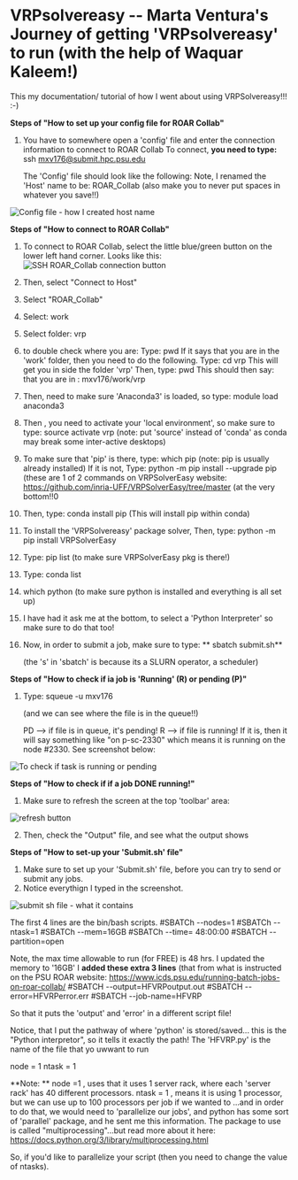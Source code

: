 # VRPsolvereasy  -- Marta Ventura's Journey of getting 'VRPsolvereasy' to run (with the help of Waquar Kaleem!)
This my documentation/ tutorial of how I went about using VRPSolvereasy!!! :-)

**Steps of "How to set up your config file for ROAR Collab"**
1. You have to somewhere open a 'config' file and enter the connection information to connect to ROAR Collab
   To connect, **you need to type:**  ssh mxv176@submit.hpc.psu.edu

   The 'Config' file should look like the following:
   Note, I renamed the 'Host' name to be: ROAR_Collab
   (also make you to never put spaces in whatever you save!!)
   
![Config file - how I created host name](https://github.com/mventura00/VRPsolvereasy/assets/44207428/d73accc7-72d8-4184-a3bc-da306b12b1c8)

**Steps of "How to connect to ROAR Collab"**
1. To connect to ROAR Collab, select the little blue/green button on the lower left hand corner. Looks like this:
![SSH ROAR_Collab connection button](https://github.com/mventura00/VRPsolvereasy/assets/44207428/6b7ce07d-819a-443e-9106-580da3c71033)

   
2. Then, select "Connect to Host"
3. Select "ROAR_Collab"
4. Select: work
5. Select folder: vrp
6. to double check where you are: Type: pwd
   If it says that you are in the 'work' folder, then you need to do the following.
   Type: cd vrp
   This will get you in side the folder 'vrp'
   Then, type: pwd
   This should then say: that you are in : mxv176/work/vrp 
8. Then, need to make sure 'Anaconda3' is loaded, so type:
   module load anaconda3
9. Then , you need to activate your 'local environment', so make sure to type:
    source activate vrp
   (note: put 'source' instead of 'conda' as conda may break some inter-active desktops)
10. To make sure that 'pip' is there, type:  which pip
    (note: pip is usually already installed)
   If it is not, Type:  python -m pip install --upgrade pip
(these are 1 of 2 commands on VRPSolverEasy website:  https://github.com/inria-UFF/VRPSolverEasy/tree/master  (at the very bottom!!0

12. Then, type:  conda install pip
   (This will install pip within conda)
13. To install the 'VRPSolvereasy' package solver,
    Then, type:  python -m pip install VRPSolverEasy

14. Type: pip list
    (to make sure VRPSolverEasy pkg is there!)
14. Type: conda list
15. which python
    (to make sure python is installed and everything is all set up)
16. I have had it ask me at the bottom, to select a 'Python Interpreter' so make sure to do that too!
17. Now, in order to submit a job, make sure to type:
**    sbatch submit.sh**

    (the 's' in 'sbatch' is because its a SLURN operator, a scheduler)

**Steps of "How to check if ia job is 'Running' (R) or pending (P)"**
1. Type:  squeue -u mxv176

   (and we can see where the file is in the queue!!)

   PD --> if file is in queue, it's pending!
   R --> if file is running! If it is, then it will say something like "on p-sc-2330" which means it is running on the node #2330.
   See screenshot below:
   
 ![To check if task is running or pending](https://github.com/mventura00/VRPsolvereasy/assets/44207428/a552b5f3-bdc7-46ca-8252-409d4bfe0435)


 **Steps of "How to check if if a job DONE running!"** 

 1. Make sure to refresh the screen at the top 'toolbar' area:

![refresh button](https://github.com/mventura00/VRPsolvereasy/assets/44207428/80510aad-139a-47d3-a98a-339721f169a8)

2. Then, check the "Output" file, and see what the output shows

**Steps of "How to set-up your 'Submit.sh' file"**
1. Make sure to set up your 'Submit.sh' file, before you can try to send or submit any jobs.
2. Notice everythign I typed in the screenshot.

![submit sh file - what it contains](https://github.com/mventura00/VRPsolvereasy/assets/44207428/cb020046-5417-4789-ab5a-dc3245fa2cca)


The first 4 lines are the bin/bash scripts. 
#SBATCh --nodes=1
#SBATCh --ntask=1
#SBATCh --mem=16GB
#SBATCh --time= 48:00:00
#SBATCH --partition=open 

Note, the max time allowable to run (for FREE) is 48 hrs. I updated the memory to '16GB'
I **added these extra 3 lines** (that from what is instructed on the PSU ROAR website: https://www.icds.psu.edu/running-batch-jobs-on-roar-collab/
#SBATCH --output=HFVRPoutput.out
#SBATCH --error=HFVRPerror.err
#SBATCH --job-name=HFVRP

So that it puts the 'output' and 'error' in a different script file!

Notice, that I put the pathway of where 'python' is stored/saved... this is the "Python interpretor", so it tells it exactly the path!
The 'HFVRP.py' is the name of the file that yo uwwant to run


node = 1
ntask = 1

**Note:  **
node =1 , uses that it uses 1 server rack, where each 'server rack' has 40 different processors. 
ntask = 1 , means it is using 1 processor, but we can use up to 100 processors per job if we wanted to ...and in order to do that, we would need to 'parallelize our jobs', and python has some sort of 'parallel' package, and he sent me this information. The package to use is called "multiprocessing"...but read  more about it here:
https://docs.python.org/3/library/multiprocessing.html

So, if you'd like to parallelize your script (then you need to change the value of ntasks).

